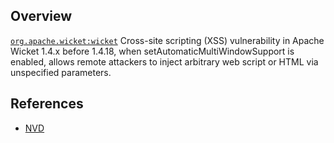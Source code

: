 ## Overview
[`org.apache.wicket:wicket`](http://search.maven.org/#search%7Cga%7C1%7Ca%3A%22wicket%22)
Cross-site scripting (XSS) vulnerability in Apache Wicket 1.4.x before 1.4.18, when setAutomaticMultiWindowSupport is enabled, allows remote attackers to inject arbitrary web script or HTML via unspecified parameters.

## References
- [NVD](https://web.nvd.nist.gov/view/vuln/detail?vulnId=CVE-2011-2712)